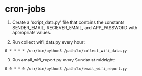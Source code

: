 # cron-jobs

1) Create a 'script_data.py' file that contains the constants SENDER_EMAIL, RECIEVER_EMAIL, and APP_PASSWORD with appropriate values.

2) Run collect_wifi_data.py every hour:
```
0 * * * * /usr/bin/python3 /path/to/collect_wifi_data.py
```

3) Run email_wifi_report.py every Sunday at midnight:
```
0 0 * * 0 /usr/bin/python3 /path/to/email_wifi_report.py
```
